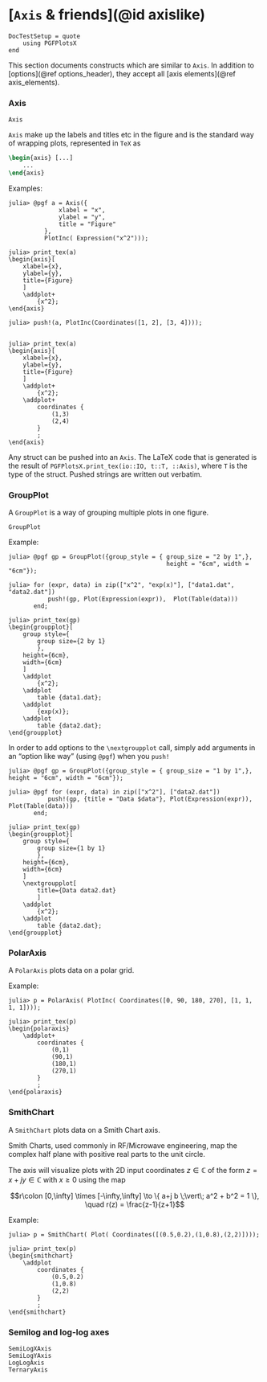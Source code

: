 # [`Axis` & friends](@id axislike)

```@meta
DocTestSetup = quote
    using PGFPlotsX
end
```

This section documents constructs which are similar to `Axis`. In addition to [options](@ref options_header), they accept all [axis elements](@ref axis_elements).

### Axis

```@docs
Axis
```

`Axis` make up the labels and titles etc in the figure and is the standard way of wrapping plots, represented in `TeX` as

```tex
\begin{axis} [...]
    ...
\end{axis}
```

Examples:

```jldoctest
julia> @pgf a = Axis({
              xlabel = "x",
              ylabel = "y",
              title = "Figure"
          },
          PlotInc( Expression("x^2")));

julia> print_tex(a)
\begin{axis}[
    xlabel={x},
    ylabel={y},
    title={Figure}
    ]
    \addplot+
        {x^2};
\end{axis}

julia> push!(a, PlotInc(Coordinates([1, 2], [3, 4])));


julia> print_tex(a)
\begin{axis}[
    xlabel={x},
    ylabel={y},
    title={Figure}
    ]
    \addplot+
        {x^2};
    \addplot+
        coordinates {
            (1,3)
            (2,4)
        }
        ;
\end{axis}
```

Any struct can be pushed into an `Axis`. The LaTeX code that is generated is the result of `PGFPlotsX.print_tex(io::IO, t::T, ::Axis)`, where `T` is the type of the struct.
Pushed strings are written out verbatim.

### GroupPlot

A `GroupPlot` is a way of grouping multiple plots in one figure.

```@docs
GroupPlot
```

Example:

```jldoctest
julia> @pgf gp = GroupPlot({group_style = { group_size = "2 by 1",},
                                            height = "6cm", width = "6cm"});

julia> for (expr, data) in zip(["x^2", "exp(x)"], ["data1.dat", "data2.dat"])
           push!(gp, Plot(Expression(expr)),  Plot(Table(data)))
       end;

julia> print_tex(gp)
\begin{groupplot}[
    group style={
        group size={2 by 1}
        },
    height={6cm},
    width={6cm}
    ]
    \addplot
        {x^2};
    \addplot
        table {data1.dat};
    \addplot
        {exp(x)};
    \addplot
        table {data2.dat};
\end{groupplot}
```

In order to add options to the `\nextgroupplot` call, simply add arguments in
an “option like way” (using `@pgf`) when you `push!`

```jldoctest
julia> @pgf gp = GroupPlot({group_style = { group_size = "1 by 1",}, height = "6cm", width = "6cm"});

julia> @pgf for (expr, data) in zip(["x^2"], ["data2.dat"])
           push!(gp, {title = "Data $data"}, Plot(Expression(expr)),  Plot(Table(data)))
       end;

julia> print_tex(gp)
\begin{groupplot}[
    group style={
        group size={1 by 1}
        },
    height={6cm},
    width={6cm}
    ]
    \nextgroupplot[
        title={Data data2.dat}
        ]
    \addplot
        {x^2};
    \addplot
        table {data2.dat};
\end{groupplot}
```

### PolarAxis

A `PolarAxis` plots data on a polar grid.

Example:

```jldoctest
julia> p = PolarAxis( PlotInc( Coordinates([0, 90, 180, 270], [1, 1, 1, 1])));

julia> print_tex(p)
\begin{polaraxis}
    \addplot+
        coordinates {
            (0,1)
            (90,1)
            (180,1)
            (270,1)
        }
        ;
\end{polaraxis}
```

### SmithChart

A `SmithChart` plots data on a Smith Chart axis.

Smith Charts, used commonly in RF/Microwave engineering, map the complex half
plane with positive real parts to the unit circle.

The axis will visualize plots with 2D input coordinates $z \in \mathbb{C}$ of the
form $z = x + jy \in \mathbb{C}$ with $x \ge 0$ using the map
```math
r\colon [0,\infty] \times [-\infty,\infty] \to
    \{ a+j b \;\vert\;  a^2 + b^2 = 1 \},
    \quad r(z) = \frac{z-1}{z+1}
```

Example:

```jldoctest
julia> p = SmithChart( Plot( Coordinates([(0.5,0.2),(1,0.8),(2,2)])));

julia> print_tex(p)
\begin{smithchart}
    \addplot
        coordinates {
            (0.5,0.2)
            (1,0.8)
            (2,2)
        }
        ;
\end{smithchart}
```

### Semilog and log-log axes

```@docs
SemiLogXAxis
SemiLogYAxis
LogLogAxis
TernaryAxis
```
